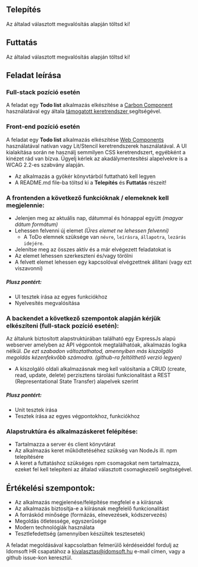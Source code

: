 ## Telepítés

Az általad választott megvalósítás alapján töltsd ki!

## Futtatás

Az általad választott megvalósítás alapján töltsd ki!

## Feladat leírása

### Full-stack pozíció esetén
A feladat egy **Todo list** alkalmazás elkészítése a [Carbon Component](https://carbondesignsystem.com/) használatával egy általa [támogatott keretrendszer ](https://carbondesignsystem.com/developing/frameworks/react)segítségével.

### Front-end pozíció esetén
A feladat egy **Todo list** alkalmazás elkészítése [Web Components](https://developer.mozilla.org/en-US/docs/Web/API/Web_components) használatával natívan vagy Lit/Stencil keretrendszerek használatával. A UI kialakítása során ne használj semmilyen CSS keretrendszert, egyébként a kinézet rád van bízva. Ügyelj kérlek az akadálymentesítési alapelvekre is a WCAG 2.2-es szabvány alapján. 

- Az alkalmazás a gyökér könyvtárból futtatható kell legyen
- A README.md file-ba töltsd ki a **Telepítés** és **Futtatás** részeit!

### A frontenden a következő funkcióknak / elemeknek kell megjelennie:

- Jelenjen meg az aktuális nap, dátummal és hónappal együtt _(magyar dátum formátum)_
- Lehessen felvenni új elemet _(Üres elemet ne lehessen felvenni)_
  - A ToDo elemnek szüksége van `névre`, `leírásra`, `állapotra`, `lezárás idejére`.
- Jelenítse meg az összes aktív és a már elvégezett feladatokat is
- Az elemet lehessen szerkeszteni és/vagy törölni
- A felvett elemet lehessen egy kapcsolóval elvégzettnek állítani (vagy ezt viszavonni)

##### Plusz pontért:

- UI tesztek írása az egyes funkciókhoz
- Nyelvesítés megvalósítása

### A backendet a következő szempontok alapján kérjük elkészíteni (full-stack pozíció esetén):

Az általunk biztosított alapstruktúrában található egy ExpressJs alapú webserver amelyben az API végpontok megtalálhatóak, alkalmazás logika nélkül.
_De ezt szabadon változtathatod, amennyiben más kiszolgáló megoldás kézenfekvőbb számodra. (github-ra feltölthető verzió legyen)_

- A kiszolgáló oldali alkalmazásnak meg kell valósítania a CRUD (create, read, update, delete) perzisztens tárolási funkcionalitást a REST (Representational State Transfer) alapelvek szerint

##### Plusz pontért:

- Unit tesztek írása
- Tesztek írása az egyes végpontokhoz, funkciókhoz

### Alapstruktúra és alkalmazáskeret felépítése:

- Tartalmazza a server és client könyvtárat
- Az alkalmazás keret működtetéséhez szükség van NodeJs ill. npm telepítésére
- A keret a futtatáshoz szükséges npm csomagokat nem tartalmazza, ezeket fel kell
  telepíteni az általad választott csomagkezelő segítségével.

## Értékelési szempontok:

- Az alkalmazás megjelenése/felépítése megfelel e a kiírásnak
- Az alkalmazás biztosítja-e a kiírásnak megfelelő funkcionalitást
- A forráskód minősége (formázás, elnevezések, kódszervezés)
- Megoldás ötletessége, egyszerűsége
- Modern technológiák használata
- Tesztlefedettség (amennyiben készültek tesztesetek)

A feladat megoldásával kapcsolatban felmerülő kérdéseiddel fordulj az Idomsoft HR csapatához a kivalasztas@idomsoft.hu e-mail címen, vagy a github issue-kon keresztül.
